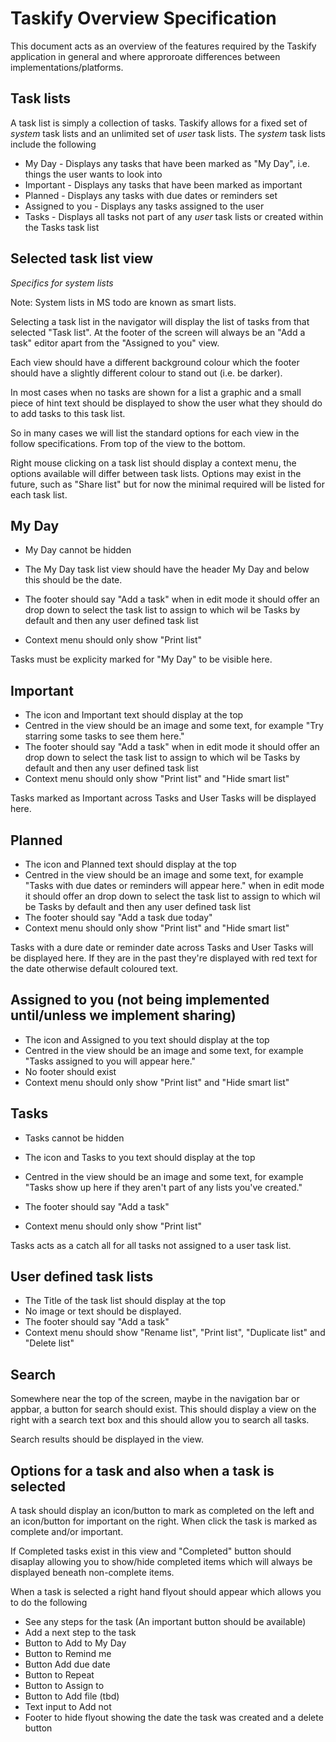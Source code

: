 # Taskify Overview Specification

This document acts as an overview of the features required by the Taskify application in general and where approroate differences between implementations/platforms.

## Task lists

A task list is simply a collection of tasks. Taskify allows for a fixed set of _system_ task lists and an unlimited set of _user_ task lists. The _system_ task lists include the following

* My Day - Displays any tasks that have been marked as "My Day", i.e. things the user wants to look into
* Important - Displays any tasks that have been marked as important
* Planned - Displays any tasks with due dates or reminders set
* Assigned to you - Displays any tasks assigned to the user
* Tasks - Displays all tasks not part of any _user_ task lists or created within the Tasks task list

## Selected task list view

_Specifics for system lists_

Note: System lists in MS todo are known as smart lists.

Selecting a task list in the navigator will display the list of tasks from that selected "Task list". At the footer  of the screen will always be an "Add a task" editor apart from the "Assigned to you" view.

Each view should have a different background colour which the footer should have a slightly different colour to stand out (i.e. be darker).

In most cases when no tasks are shown for a list a graphic and a small piece of hint text should be displayed to show the user what they should do to add tasks to this task list. 

So in many cases we will list the standard options for each view in the follow specifications. From top of the view to the bottom.

Right mouse clicking on a task list should display a context menu, the options available will differ between task lists. Options may exist in the future, such as "Share list" but for now the minimal required will be listed for each task list.

## My Day

* My Day cannot be hidden

* The My Day task list view should have the header My Day and below this should be the date. 
* The footer should say "Add a task" when in edit mode it should offer an drop down to select the task list to assign to which wil be Tasks by default and then any user defined task list
* Context menu should only show "Print list"

Tasks must be explicity marked for "My Day" to be visible here.

## Important

* The icon and Important text should display at the top
* Centred in the view should be an image and some text, for example "Try starring some tasks to see them here."
* The footer should say "Add a task" when in edit mode it should offer an drop down to select the task list to assign to which wil be Tasks by default and then any user defined task list
* Context menu should only show "Print list" and "Hide smart list"

Tasks marked as Important across Tasks and User Tasks will be displayed here.

## Planned

* The icon and Planned text should display at the top
* Centred in the view should be an image and some text, for example "Tasks with due dates or reminders will appear here." when in edit mode it should offer an drop down to select the task list to assign to which wil be Tasks by default and then any user defined task list
* The footer should say "Add a task due today"
* Context menu should only show "Print list" and "Hide smart list"

Tasks with a dure date or reminder date across Tasks and User Tasks will be displayed here. If they are in the past they're displayed with red text for the date otherwise default coloured text.

## Assigned to you (not being implemented until/unless we implement sharing)

* The icon and Assigned to you text should display at the top
* Centred in the view should be an image and some text, for example "Tasks assigned to you will appear here."
* No footer should exist 
* Context menu should only show "Print list" and "Hide smart list"

## Tasks

* Tasks cannot be hidden

* The icon and Tasks to you text should display at the top
* Centred in the view should be an image and some text, for example "Tasks show up here if they aren't part of any lists you've created."
* The footer should say "Add a task"
* Context menu should only show "Print list"

Tasks acts as a catch all for all tasks not assigned to a user task list.

## User defined task lists

* The Title of the task list should display at the top
* No image or text should be displayed.
* The footer should say "Add a task"
* Context menu should show "Rename list", "Print list", "Duplicate list" and "Delete list"

## Search

Somewhere near the top of the screen, maybe in the navigation bar or appbar, a button for search should exist. This should display a view on the right with a search text box and this should allow you to search all tasks.

Search results should be displayed in the view.

## Options for a task and also when a task is selected

A task should display an icon/button to mark as completed on the left and an icon/button for important on the right. When click the task is marked as complete and/or important.

If Completed tasks exist in this view and "Completed" button should disaplay allowing you to show/hide completed items which will always be displayed beneath non-complete items.

When a task is selected a right hand flyout should appear which allows you to do the following

* See any steps for the task (An important button should be available)
* Add a next step to the task
* Button to Add to My Day
* Button to Remind me
* Button Add due date
* Button to Repeat
* Button to Assign to
* Button to Add file (tbd)
* Text input to Add not
* Footer to hide flyout showing the date the task was created and a delete button


